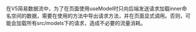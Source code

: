 在V5简易数据流中，为了在页面使用useModel时只向后端发送请求加载inner命名空间的数据，需要在使用的方法中导出请求方法，并在页面显式调用。否则，可能会加载所有src/models下的请求，造成不必要的流量消耗。
